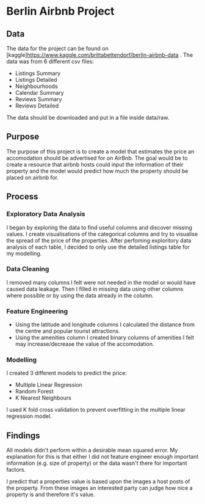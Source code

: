 # Berlin Airbnb Project

## Data

The data for the project can be found on [kaggle]https://www.kaggle.com/brittabettendorf/berlin-airbnb-data .
The data was from 6 different csv files:

- Listings Summary
- Listings Detailed
- Neighbourhoods
- Calendar Summary
- Reviews Summary
- Reviews Detailed

The data should be downloaded and put in a file inside data/raw.

## Purpose

The purpose of this project is to create a model that estimates the price an accomodation should be advertised for on AirBnb. The goal would be to create a resource that airbnb hosts could input the information of their property and the model would predict how much the property should be placed on airbnb for.

## Process

### Exploratory Data Analysis

I began by exploring the data to find useful columns and discover missing values. I create visualisations of the categorical columns and try to visualise the spread of the price of the properties. After perfoming exploritory data analysis of each table, I decided to only use the detailed listings table for my modelling. 

### Data Cleaning

I removed many columns I felt were not needed in the model or would have caused data leakage. Then I filled in missing data using other columns where possible or by using the data already in the column. 

### Feature Engineering

- Using the latitude and longitude columns I calculated the distance from the centre and popular tourist attractions.
- Using the amenities column I created binary columns of amenities I felt may increase/decrease the value of the accomodation.

### Modelling

I created 3 different models to predict the price:

- Multiple Linear Regression
- Random Forest
- K Nearest Neighbours

I used K fold cross validation to prevent overfitting in the multiple linear regression model.

## Findings

All models didn't perform within a desirable mean squared error. My explanation for this is that either I did not feature engineer enough important information (e.g. size of property) or the data wasn't there for important factors. 

I predict that a properties value is based upon the images a host posts of the property. From these images an interested party can judge how nice a property is and therefore it's value. 
